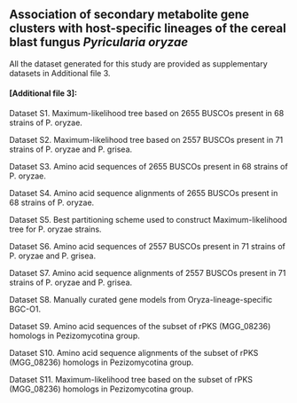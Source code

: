 ## Association of secondary metabolite gene clusters with host-specific lineages of the cereal blast fungus *Pyricularia oryzae*


All the dataset generated for this study are provided as supplementary datasets in Additional file 3.  
#### [Additional file 3]: 

Dataset S1. Maximum-likelihood tree based on 2655 BUSCOs present in 68 strains of P. oryzae.

Dataset S2. Maximum-likelihood tree based on 2557 BUSCOs present in 71 strains of P. oryzae and P. grisea.

Dataset S3. Amino acid sequences of 2655 BUSCOs present in 68 strains of P. oryzae.

Dataset S4. Amino acid sequence alignments of 2655 BUSCOs present in 68 strains of P. oryzae.

Dataset S5. Best partitioning scheme used to construct Maximum-likelihood tree for P. oryzae strains.

Dataset S6. Amino acid sequences of 2557 BUSCOs present in 71 strains of P. oryzae and P. grisea.

Dataset S7. Amino acid sequence alignments of 2557 BUSCOs present in 71 strains of P. oryzae and P. grisea.

Dataset S8. Manually curated gene models from Oryza-lineage-specific BGC-O1.

Dataset S9. Amino acid sequences of the subset of rPKS (MGG_08236) homologs in Pezizomycotina group.

Dataset S10. Amino acid sequence alignments of the subset of rPKS (MGG_08236) homologs in Pezizomycotina group.

Dataset S11. Maximum-likelihood tree based on the subset of rPKS (MGG_08236) homologs in Pezizomycotina group.

